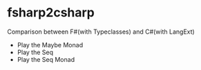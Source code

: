 fsharp2csharp
=============
Comparison between F#(with Typeclasses) and C#(with LangExt)

* Play the Maybe Monad
* Play the Seq
* Play the Seq Monad
